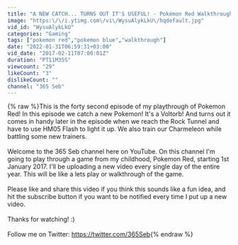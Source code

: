 ```yaml
---
title: "A NEW CATCH... TURNS OUT IT'S USEFUL! - Pokémon Red Walkthrough Part 42"
image: "https:\/\/i.ytimg.com\/vi\/WysuAlykLkU\/hqdefault.jpg"
vid_id: "WysuAlykLkU"
categories: "Gaming"
tags: ["pokemon red","pokemon blue","walkthrough"]
date: "2022-01-31T06:59:31+03:00"
vid_date: "2017-02-11T07:00:01Z"
duration: "PT11M35S"
viewcount: "29"
likeCount: "3"
dislikeCount: ""
channel: "365 Seb"
---
```

{% raw %}This is the forty second episode of my playthrough of Pokemon Red! In this episode we catch a new Pokemon! It's a Voltorb! And turns out it comes in handy later in the episode when we reach the Rock Tunnel and have to use HM05 Flash to light it up. We also train our Charmeleon while battling some new trainers.<br /><br />Welcome to the 365 Seb channel here on YouTube. On this channel I'm going to play through a game from my childhood, Pokemon Red, starting 1st January 2017. I'll be uploading a new video every single day of the entire year. This will be like a lets play or walkthrough of the game. <br /><br />Please like and share this video if you think this sounds like a fun idea, and hit the subscribe button if you want to be notified every time I put up a new video.<br /><br />Thanks for watching! :)<br /><br />Follow me on Twitter: <a rel="nofollow" target="blank" href="https://twitter.com/365Seb">https://twitter.com/365Seb</a>{% endraw %}
